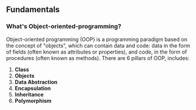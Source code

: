 ## Fundamentals

### What's Object-oriented-programming?

Object-oriented programming (OOP) is a programming paradigm based on the concept of "objects", which can contain data and code: data in the form of fields (often known as attributes or properties), and code, in the form of procedures (often known as methods). There are 6 pillars of OOP, includes:

1. <strong>Class</strong>
2. <strong>Objects</strong>
3. <strong>Data Abstraction</strong>
4. <strong>Encapsulation</strong>
5. <strong>Inheritance</strong>
6. <strong>Polymorphism</strong>
